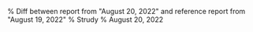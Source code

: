% Diff between report from "August 20, 2022" and reference report from "August 19, 2022"
% Strudy
% August 20, 2022


